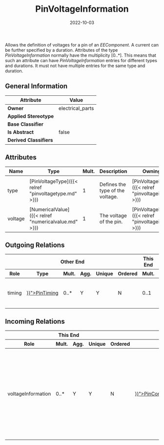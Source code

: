 ﻿---
title: PinVoltageInformation
toc: false
type: specs
date: "2022-10-03"
draft: false
specification: VEC
version: 2.0.1
documentType: "Recommendation"
elementType: Class
classes:
  - PinVoltageInformation
menu_name: vec-2.0.1
---
<p> Allows the definition of voltages for a pin of an <i>EEComponent</i>. A current can be further specified by a duration. Attributes of the type <i>PinVoltageInformation</i> normally have the multiplicity [0..*]. This means that such an attribute can have <i>PinVoltageInformation</i> entries for different types and durations. It must not have multiple entries for the same type and duration.      </p>

## General Information

| Attribute               | Value |
|-------------------------|-------|
| **Owner**               | electrical_parts |
| **Applied Stereotype**  |   |
| **Base Classifier**     |   |
| **Is Abstract**         | false |
| **Derived Classifiers** |   |

## Attributes
|  Name  |  Type  |  Mult.  |  Description  |  Owning Classifier  |
|--------|--------|---------|---------------|--------------|
|type| [PinVoltageType]({{< relref "pinvoltagetype.md" >}}) | 1 | <p> Defines the type of the voltage.      </p> | [PinVoltageInformation]({{< relref "pinvoltageinformation.md" >}}) |
|voltage| [NumericalValue]({{< relref "numericalvalue.md" >}}) | 1 | <p> The voltage of the pin.      </p> | [PinVoltageInformation]({{< relref "pinvoltageinformation.md" >}}) |

## Outgoing Relations
<table>
    <thead>
        <tr>
           <th colspan="6">Other End</th>
           <th colspan="1">This End</th>
           <th colspan="1">General</th>
        </tr>
        <tr>
           <th>Role</th>
           <th>Type</th>
           <th>Mult.</th>
           <th>Agg.</th>
           <th>Unique</th>
           <th>Ordered</th>
           <th>Mult.</th>
           <th>Description</th>
        </tr>
    <thead>
    <tbody>
    <tr>
        <td>timing</td>
        <td><a href="{{< relref "pintiming.md" >}}">PinTiming</a></td>
        <td>0..*</td>
        <td>Y</td>
        <td>Y</td>
        <td>N</td>
        <td>0..1</td>
        <td><p> Specifies the timing of the <i>PinVoltageInformation</i>.      </p></td>
    </tr>
    </tbody>
</table>

##  Incoming Relations
<table>
    <thead>
        <tr>
           <th colspan="5">This End</th>
           <th colspan="2">Other End</th>
           <th colspan="1">General</th>
        </tr>
        <tr>
           <th>Role</th>
           <th>Mult.</th>
           <th>Agg.</th>
           <th>Unique</th>
           <th>Ordered</th>
           <th>Type</th>
           <th>Mult.</th>
           <th>Description</th>
        </tr>
    <thead>
    <tbody>
    <tr>
        <td>voltageInformation</td>
        <td>0..*</td>
        <td>Y</td>
        <td>Y</td>
        <td>N</td>
        <td><a href="{{< relref "pincomponentbehavior.md" >}}">PinComponentBehavior</a></td>
        <td>1</td>
        <td><p> Specifies the voltage information of the <i>PinComponent</i> in this <i>PinComponentBehavior</i>. Since the voltage values of a pin can be defined for different types and times it is possible to define multiple <i>PinVoltageInformations</i> for a <i>PinComponentBehavior</i>.      </p></td>
    </tr>
    </tbody>
</table>




